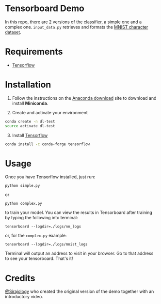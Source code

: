 # Tensorboard Demo

 In this repo, there are 2 versions of the classifier, a simple one and a complex one. `input_data.py` retrieves and formats the [MNIST character dataset](http://yann.lecun.com/exdb/mnist/).

# Requirements
* [Tensorflow](https://www.tensorflow.org/install/install_linux#InstallingAnaconda)

# Installation

1. Follow the instructions on the [Anaconda download](https://conda.io/miniconda.html) site to download and install **Miniconda**.

2. Create and activate your environment
```bash
conda create -n dl-test
source activate dl-test
```
3. Install [Tensorflow](https://anaconda.org/conda-forge/tensorflow)
```bash
conda install -c conda-forge tensorflow
```

# Usage

Once you have Tensorflow installed, just run:
```
python simple.py
```
or
```
python complex.py
```

to train your model. You can view the results in Tensorboard after training by typing the following into terminal:
```
tensorboard --logdir=./logs/nn_logs
```

or, for the `complex.py` example:
```
tensorboard --logdir=./logs/mnist_logs
```
Terminal will output an address to visit in your browser. Go to that address to see your tensorboard. That's it!

# Credits

[@Sirajology](https://youtu.be/3bownM3L5zM) who created the original version of the demo together with an introductory video.
